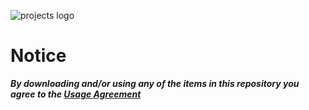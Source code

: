 ![projects logo](https://user-images.githubusercontent.com/121398742/209669745-60bba86f-5b3a-485f-a129-bf74f21ff5cb.png)
# Notice
***By downloading and/or using any of the items in this repository you agree to the [Usage Agreement](https://github.com/z32kk/projects/blob/main/USAGE%20AGREEMENT.md)***
